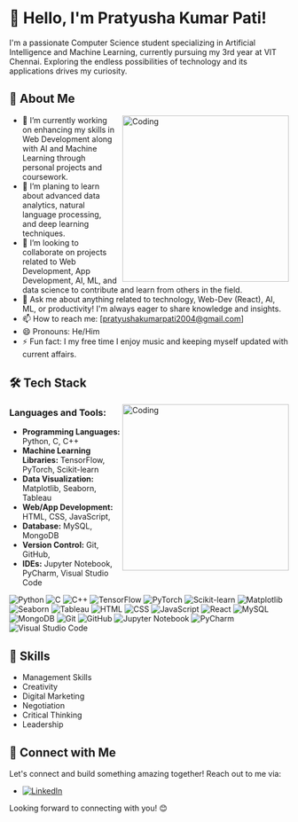 # 👋 Hello, I'm Pratyusha Kumar Pati!

I'm a passionate Computer Science student specializing in Artificial Intelligence and Machine Learning, currently pursuing my 3rd year at VIT Chennai. Exploring the endless possibilities of technology and its applications drives my curiosity.


## 🚀 About Me

<img align="right" alt="Coding" width="300" style="margin-left: 10px;" src="https://user-images.githubusercontent.com/74038190/221352989-518609ab-b4d1-459e-929f-a08cd2bd9b3c.gif"> 

- 🔭 I’m currently working on enhancing my skills in Web Development along with AI and Machine Learning through personal projects and coursework.
- 🌱 I’m planing to learn about advanced data analytics, natural language processing, and deep learning techniques.
- 👯 I’m looking to collaborate on projects related to Web Development, App Development, AI, ML, and data science to contribute and learn from others in the field.
- 💬 Ask me about anything related to technology, Web-Dev (React), AI, ML, or productivity! I'm always eager to share knowledge and insights.
- 📫 How to reach me: [pratyushakumarpati2004@gmail.com]
- 😄 Pronouns: He/Him
- ⚡ Fun fact: I my free time I enjoy music and keeping myself updated with current affairs.
## 🛠️ Tech Stack

<img align="right" alt="Coding" width="300" src="https://user-images.githubusercontent.com/74038190/229223263-cf2e4b07-2615-4f87-9c38-e37600f8381a.gif">

### Languages and Tools:
- **Programming Languages:** Python, C, C++
- **Machine Learning Libraries:** TensorFlow, PyTorch, Scikit-learn
- **Data Visualization:** Matplotlib, Seaborn, Tableau
- **Web/App Development:** HTML, CSS, JavaScript,
- **Database:** MySQL, MongoDB
- **Version Control:** Git, GitHub,
- **IDEs:** Jupyter Notebook, PyCharm, Visual Studio Code

![Python](https://img.shields.io/badge/-Python-3776AB?style=for-the-badge&logo=python&logoColor=white)
![C](https://img.shields.io/badge/-C-A8B9CC?style=for-the-badge&logo=c&logoColor=white)
![C++](https://img.shields.io/badge/-C++-00599C?style=for-the-badge&logo=c%2B%2B&logoColor=white)
![TensorFlow](https://img.shields.io/badge/-TensorFlow-FF6F00?style=for-the-badge&logo=tensorflow&logoColor=white)
![PyTorch](https://img.shields.io/badge/-PyTorch-EE4C2C?style=for-the-badge&logo=pytorch&logoColor=white)
![Scikit-learn](https://img.shields.io/badge/-Scikit--learn-F7931E?style=for-the-badge&logo=scikit-learn&logoColor=white)
![Matplotlib](https://img.shields.io/badge/-Matplotlib-3776AB?style=for-the-badge&logo=python&logoColor=white)
![Seaborn](https://img.shields.io/badge/-Seaborn-3776AB?style=for-the-badge&logo=python&logoColor=white)
![Tableau](https://img.shields.io/badge/-Tableau-003366?style=for-the-badge&logo=tableau&logoColor=white)
![HTML](https://img.shields.io/badge/-HTML-E34F26?style=for-the-badge&logo=html5&logoColor=white)
![CSS](https://img.shields.io/badge/-CSS-1572B6?style=for-the-badge&logo=css3&logoColor=white)
![JavaScript](https://img.shields.io/badge/-JavaScript-F7DF1E?style=for-the-badge&logo=javascript&logoColor=black)
![React](https://img.shields.io/badge/-React-61DAFB?style=for-the-badge&logo=react&logoColor=black)
![MySQL](https://img.shields.io/badge/-MySQL-4479A1?style=for-the-badge&logo=mysql&logoColor=white)
![MongoDB](https://img.shields.io/badge/-MongoDB-47A248?style=for-the-badge&logo=mongodb&logoColor=white)
![Git](https://img.shields.io/badge/-Git-F05032?style=for-the-badge&logo=git&logoColor=white)
![GitHub](https://img.shields.io/badge/-GitHub-181717?style=for-the-badge&logo=github&logoColor=white)
![Jupyter Notebook](https://img.shields.io/badge/-Jupyter%20Notebook-F37626?style=for-the-badge&logo=jupyter&logoColor=white)
![PyCharm](https://img.shields.io/badge/-PyCharm-000000?style=for-the-badge&logo=pycharm&logoColor=white)
![Visual Studio Code](https://img.shields.io/badge/-Visual%20Studio%20Code-007ACC?style=for-the-badge&logo=visual-studio-code&logoColor=white)

## 📝 Skills

- Management Skills
- Creativity
- Digital Marketing
- Negotiation
- Critical Thinking
- Leadership


## 🤝 Connect with Me

Let's connect and build something amazing together! Reach out to me via:

- [![LinkedIn](https://img.shields.io/badge/-yourname-blue?style=flat-square&logo=linkedin&logoColor=white&link=https://www.linkedin.com/in/pratyusha-kumar-pati-99b42b303/)](https://www.linkedin.com/in/pratyusha-kumar-pati-99b42b303/)

Looking forward to connecting with you! 😊
